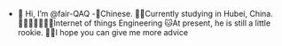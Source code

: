 - 👋 Hi, I’m @fair-QAQ
-👀Chinese.
  🐱‍🐉Currently studying in Hubei, China.
🐱‍🚀🐱‍🚀🐱‍🚀✨Internet of things Engineering
🐱‍At present, he is still a little rookie.
🐱‍🏍I hope you can give me more advice

